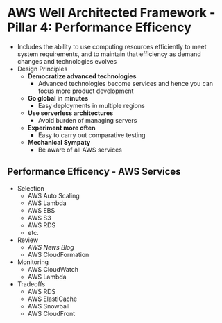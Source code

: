 # AWS Well Architected Framework - Pillar 4: Performance Efficency

- Includes the ability to use computing resources efficiently to meet system requirements, and to maintain that efficiency as demand changes and technologies evolves
- Design Principles
    - **Democratize advanced technologies**
        - Advanced technologies become services and hence you can focus more product development
    - **Go global in minutes**
        - Easy deployments in multiple regions
    - **Use serverless architectures**
        - Avoid burden of managing servers
    - **Experiment more often**
        - Easy to carry out comparative testing
    - **Mechanical Sympaty**
        - Be aware of all AWS services

## Performance Efficency - AWS Services

- Selection
    - AWS Auto Scaling
    - AWS Lambda
    - AWS EBS
    - AWS S3
    - AWS RDS
    - etc.
- Review
    - *AWS News Blog*
    - AWS CloudFormation
- Monitoring 
    - AWS CloudWatch
    - AWS Lambda
- Tradeoffs
    - AWS RDS
    - AWS ElastiCache
    - AWS Snowball
    - AWS CloudFront
